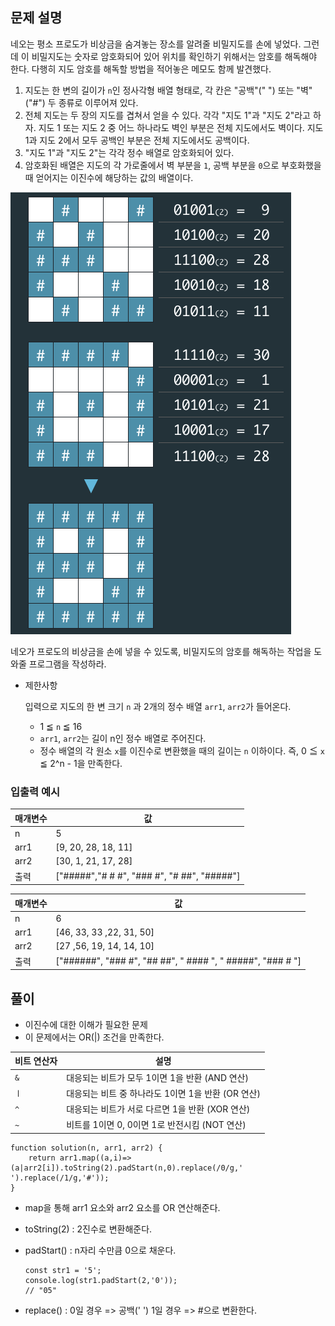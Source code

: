 ## 문제 설명

네오는 평소 프로도가 비상금을 숨겨놓는 장소를 알려줄 비밀지도를 손에 넣었다. 그런데 이 비밀지도는 숫자로 암호화되어 있어 위치를 확인하기 위해서는 암호를 해독해야 한다. 다행히 지도 암호를 해독할 방법을 적어놓은 메모도 함께 발견했다.

1. 지도는 한 변의 길이가 `n`인 정사각형 배열 형태로, 각 칸은 "공백"(" ") 또는 "벽"("#") 두 종류로 이루어져 있다.
2. 전체 지도는 두 장의 지도를 겹쳐서 얻을 수 있다. 각각 "지도 1"과 "지도 2"라고 하자. 지도 1 또는 지도 2 중 어느 하나라도 벽인 부분은 전체 지도에서도 벽이다. 지도 1과 지도 2에서 모두 공백인 부분은 전체 지도에서도 공백이다.
3. "지도 1"과 "지도 2"는 각각 정수 배열로 암호화되어 있다.
4. 암호화된 배열은 지도의 각 가로줄에서 벽 부분을 `1`, 공백 부분을 `0`으로 부호화했을 때 얻어지는 이진수에 해당하는 값의 배열이다.

<img src='/img/secret8.png'/>

네오가 프로도의 비상금을 손에 넣을 수 있도록, 비밀지도의 암호를 해독하는 작업을 도와줄 프로그램을 작성하라.

- 제한사항

  입력으로 지도의 한 변 크기 `n` 과 2개의 정수 배열 `arr1`, `arr2`가 들어온다.

  - 1 ≦ `n` ≦ 16
  - `arr1`, `arr2`는 길이 n인 정수 배열로 주어진다.
  - 정수 배열의 각 원소 `x`를 이진수로 변환했을 때의 길이는 `n` 이하이다. 즉, 0 ≦ `x` ≦ 2^n - 1을 만족한다.

### 입출력 예시

| 매개변수 | 값                                          |
| -------- | ------------------------------------------- |
| n        | 5                                           |
| arr1     | [9, 20, 28, 18, 11]                         |
| arr2     | [30, 1, 21, 17, 28]                         |
| 출력     | ["#####","# # #", "### #", "# ##", "#####"] |

| 매개변수 | 값                                                         |
| -------- | ---------------------------------------------------------- |
| n        | 6                                                          |
| arr1     | [46, 33, 33 ,22, 31, 50]                                   |
| arr2     | [27 ,56, 19, 14, 14, 10]                                   |
| 출력     | ["######", "### #", "## ##", " #### ", " #####", "### # "] |

## 풀이

- 이진수에 대한 이해가 필요한 문제
- 이 문제에서는 OR(|) 조건을 만족한다.

| 비트 연산자 | 설명                                               |
| ----------- | -------------------------------------------------- |
| `&`         | 대응되는 비트가 모두 1이면 1을 반환 (AND 연산)     |
| `ㅣ`        | 대응되는 비트 중 하나라도 1이면 1을 반환 (OR 연산) |
| `^`         | 대응되는 비트가 서로 다르면 1을 반환 (XOR 연산)    |
| `~`         | 비트를 1이면 0, 0이면 1로 반전시킴 (NOT 연산)      |

```
function solution(n, arr1, arr2) {
    return arr1.map((a,i)=>(a|arr2[i]).toString(2).padStart(n,0).replace(/0/g,' ').replace(/1/g,'#'));
}
```

- map을 통해 arr1 요소와 arr2 요소를 OR 연산해준다.
- toString(2) : 2진수로 변환해준다.
- padStart() : n자리 수만큼 0으로 채운다.

  ```
  const str1 = '5';
  console.log(str1.padStart(2,'0'));
  // "05"
  ```

- replace() : 0일 경우 => 공백(' ') 1일 경우 => #으로 변환한다.
